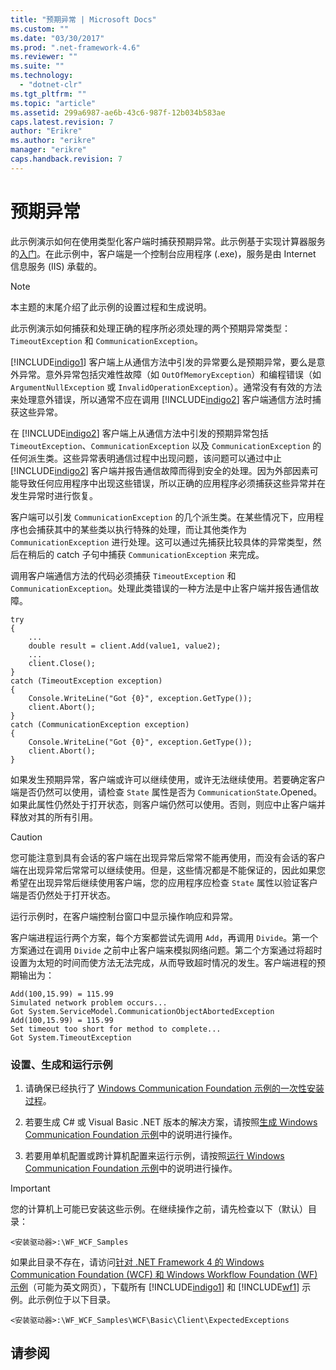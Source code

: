```yaml
---
title: "预期异常 | Microsoft Docs"
ms.custom: ""
ms.date: "03/30/2017"
ms.prod: ".net-framework-4.6"
ms.reviewer: ""
ms.suite: ""
ms.technology: 
  - "dotnet-clr"
ms.tgt_pltfrm: ""
ms.topic: "article"
ms.assetid: 299a6987-ae6b-43c6-987f-12b034b583ae
caps.latest.revision: 7
author: "Erikre"
ms.author: "erikre"
manager: "erikre"
caps.handback.revision: 7
---
```

# 预期异常
此示例演示如何在使用类型化客户端时捕获预期异常。此示例基于实现计算器服务的[入门](../../../../docs/framework/wcf/samples/getting-started-sample.md)。在此示例中，客户端是一个控制台应用程序 \(.exe\)，服务是由 Internet 信息服务 \(IIS\) 承载的。  
  
> [!NOTE]
>  本主题的末尾介绍了此示例的设置过程和生成说明。  
  
 此示例演示如何捕获和处理正确的程序所必须处理的两个预期异常类型：`TimeoutException` 和 `CommunicationException`。  
  
 [!INCLUDE[indigo1](../../../../includes/indigo1-md.md)] 客户端上从通信方法中引发的异常要么是预期异常，要么是意外异常。意外异常包括灾难性故障（如 `OutOfMemoryException`）和编程错误（如 `ArgumentNullException` 或 `InvalidOperationException`）。通常没有有效的方法来处理意外错误，所以通常不应在调用 [!INCLUDE[indigo2](../../../../includes/indigo2-md.md)] 客户端通信方法时捕获这些异常。  
  
 在 [!INCLUDE[indigo2](../../../../includes/indigo2-md.md)] 客户端上从通信方法中引发的预期异常包括 `TimeoutException`、`CommunicationException` 以及 `CommunicationException` 的任何派生类。这些异常表明通信过程中出现问题，该问题可以通过中止 [!INCLUDE[indigo2](../../../../includes/indigo2-md.md)] 客户端并报告通信故障而得到安全的处理。因为外部因素可能导致任何应用程序中出现这些错误，所以正确的应用程序必须捕获这些异常并在发生异常时进行恢复。  
  
 客户端可以引发 `CommunicationException` 的几个派生类。在某些情况下，应用程序也会捕获其中的某些类以执行特殊的处理，而让其他类作为 `CommunicationException` 进行处理。这可以通过先捕获比较具体的异常类型，然后在稍后的 catch 子句中捕获 `CommunicationException` 来完成。  
  
 调用客户端通信方法的代码必须捕获 `TimeoutException` 和 `CommunicationException`。处理此类错误的一种方法是中止客户端并报告通信故障。  
  
```  
try  
{  
    ...  
    double result = client.Add(value1, value2);  
    ...  
    client.Close();  
}  
catch (TimeoutException exception)  
{  
    Console.WriteLine("Got {0}", exception.GetType());  
    client.Abort();  
}  
catch (CommunicationException exception)  
{  
    Console.WriteLine("Got {0}", exception.GetType());  
    client.Abort();  
}  
```  
  
 如果发生预期异常，客户端或许可以继续使用，或许无法继续使用。若要确定客户端是否仍然可以使用，请检查 `State` 属性是否为 `CommunicationState`.Opened。如果此属性仍然处于打开状态，则客户端仍然可以使用。否则，则应中止客户端并释放对其的所有引用。  
  
> [!CAUTION]
>  您可能注意到具有会话的客户端在出现异常后常常不能再使用，而没有会话的客户端在出现异常后常常可以继续使用。但是，这些情况都是不能保证的，因此如果您希望在出现异常后继续使用客户端，您的应用程序应检查 `State` 属性以验证客户端是否仍然处于打开状态。  
  
 运行示例时，在客户端控制台窗口中显示操作响应和异常。  
  
 客户端进程运行两个方案，每个方案都尝试先调用 `Add`，再调用 `Divide`。第一个方案通过在调用 `Divide` 之前中止客户端来模拟网络问题。第二个方案通过将超时设置为太短的时间而使方法无法完成，从而导致超时情况的发生。客户端进程的预期输出为：  
  
```  
Add(100,15.99) = 115.99  
Simulated network problem occurs...  
Got System.ServiceModel.CommunicationObjectAbortedException  
Add(100,15.99) = 115.99  
Set timeout too short for method to complete...  
Got System.TimeoutException  
```  
  
### 设置、生成和运行示例  
  
1.  请确保已经执行了 [Windows Communication Foundation 示例的一次性安装过程](../../../../docs/framework/wcf/samples/one-time-setup-procedure-for-the-wcf-samples.md)。  
  
2.  若要生成 C\# 或 Visual Basic .NET 版本的解决方案，请按照[生成 Windows Communication Foundation 示例](../../../../docs/framework/wcf/samples/building-the-samples.md)中的说明进行操作。  
  
3.  若要用单机配置或跨计算机配置来运行示例，请按照[运行 Windows Communication Foundation 示例](../../../../docs/framework/wcf/samples/running-the-samples.md)中的说明进行操作。  
  
> [!IMPORTANT]
>  您的计算机上可能已安装这些示例。在继续操作之前，请先检查以下（默认）目录：  
>   
>  `<安装驱动器>:\WF_WCF_Samples`  
>   
>  如果此目录不存在，请访问[针对 .NET Framework 4 的 Windows Communication Foundation \(WCF\) 和 Windows Workflow Foundation \(WF\) 示例](http://go.microsoft.com/fwlink/?LinkId=150780)（可能为英文网页），下载所有 [!INCLUDE[indigo1](../../../../includes/indigo1-md.md)] 和 [!INCLUDE[wf1](../../../../includes/wf1-md.md)] 示例。此示例位于以下目录。  
>   
>  `<安装驱动器>:\WF_WCF_Samples\WCF\Basic\Client\ExpectedExceptions`  
  
## 请参阅